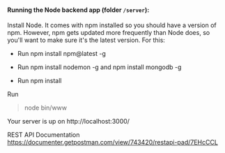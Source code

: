 #### Running the Node backend app (folder ```/server```):
Install Node. It comes with npm installed so you should have a version of npm.
However, npm gets updated more frequently than Node does, so you'll want to make sure it's the
latest version.
For this:
- Run npm install npm@latest -g

- Run npm install nodemon -g and npm install mongodb -g

- Run npm install

Run
>node bin/www

Your server is up on http://localhost:3000/

REST API Documentation
https://documenter.getpostman.com/view/743420/restapi-pad/7EHcCCL


